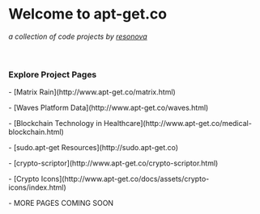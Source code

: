 # Welcome to apt-get.co
 _a collection of code projects by [resonova](https://www.resonova.com)_
<br>
<br>
<br>

### Explore Project Pages

<p>- [Matrix Rain](http://www.apt-get.co/matrix.html)</p>

<p>- [Waves Platform Data](http://www.apt-get.co/waves.html)</p>

<p>- [Blockchain Technology in Healthcare](http://www.apt-get.co/medical-blockchain.html)</p>

<p>- [sudo.apt-get Resources](http://sudo.apt-get.co)</p>

<p>- [crypto-scriptor](http://www.apt-get.co/crypto-scriptor.html)</p>

<p>- [Crypto Icons](http://www.apt-get.co/docs/assets/crypto-icons/index.html)</p>

<p>- MORE PAGES COMING SOON</p>
